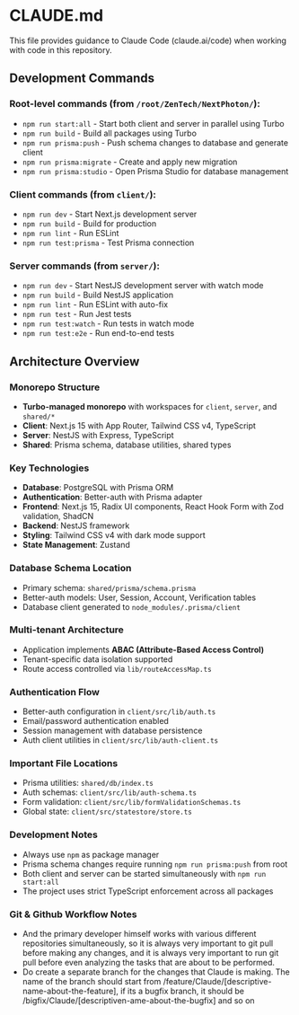 # CLAUDE.md

This file provides guidance to Claude Code (claude.ai/code) when working with code in this repository.

## Development Commands

### Root-level commands (from `/root/ZenTech/NextPhoton/`):
- `npm run start:all` - Start both client and server in parallel using Turbo
- `npm run build` - Build all packages using Turbo
- `npm run prisma:push` - Push schema changes to database and generate client
- `npm run prisma:migrate` - Create and apply new migration
- `npm run prisma:studio` - Open Prisma Studio for database management

### Client commands (from `client/`):
- `npm run dev` - Start Next.js development server
- `npm run build` - Build for production
- `npm run lint` - Run ESLint
- `npm run test:prisma` - Test Prisma connection

### Server commands (from `server/`):
- `npm run dev` - Start NestJS development server with watch mode
- `npm run build` - Build NestJS application
- `npm run lint` - Run ESLint with auto-fix
- `npm run test` - Run Jest tests
- `npm run test:watch` - Run tests in watch mode
- `npm run test:e2e` - Run end-to-end tests

## Architecture Overview

### Monorepo Structure
- **Turbo-managed monorepo** with workspaces for `client`, `server`, and `shared/*`
- **Client**: Next.js 15 with App Router, Tailwind CSS v4, TypeScript
- **Server**: NestJS with Express, TypeScript
- **Shared**: Prisma schema, database utilities, shared types

### Key Technologies
- **Database**: PostgreSQL with Prisma ORM
- **Authentication**: Better-auth with Prisma adapter
- **Frontend**: Next.js 15, Radix UI components, React Hook Form with Zod validation, ShadCN
- **Backend**: NestJS framework
- **Styling**: Tailwind CSS v4 with dark mode support
- **State Management**: Zustand

### Database Schema Location
- Primary schema: `shared/prisma/schema.prisma`
- Better-auth models: User, Session, Account, Verification tables
- Database client generated to `node_modules/.prisma/client`

### Multi-tenant Architecture
- Application implements **ABAC (Attribute-Based Access Control)**
- Tenant-specific data isolation supported
- Route access controlled via `lib/routeAccessMap.ts`

### Authentication Flow
- Better-auth configuration in `client/src/lib/auth.ts`
- Email/password authentication enabled
- Session management with database persistence
- Auth client utilities in `client/src/lib/auth-client.ts`

### Important File Locations
- Prisma utilities: `shared/db/index.ts`
- Auth schemas: `client/src/lib/auth-schema.ts`
- Form validation: `client/src/lib/formValidationSchemas.ts`
- Global state: `client/src/statestore/store.ts`

### Development Notes
- Always use `npm` as package manager
- Prisma schema changes require running `npm run prisma:push` from root
- Both client and server can be started simultaneously with `npm run start:all`
- The project uses strict TypeScript enforcement across all packages

### Git & Github Workflow Notes
- And the primary developer himself works with various different repositories simultaneously, so it is always very important to git pull before making any changes, and it is always very important to run git pull before even analyzing the tasks that are about to be performed. 
- Do create a separate branch for the changes that Claude is making. The name of the branch should start from /feature/Claude/[descriptive-name-about-the-feature], if its a bugfix branch, it should be /bigfix/Claude/[descriptiven-ame-about-the-bugfix] and so on
